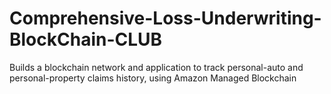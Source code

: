 # Comprehensive-Loss-Underwriting-BlockChain-CLUB
Builds a blockchain network and application to track personal-auto and personal-property claims history, using Amazon Managed Blockchain
